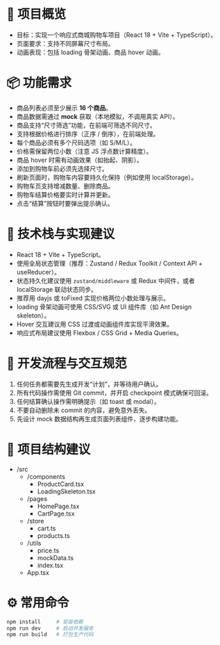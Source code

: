 # 🛒 项目概览
- 目标：实现一个响应式商城购物车项目（React 18 + Vite + TypeScript）。
- 页面要求：支持不同屏幕尺寸布局。
- 动画表现：包括 loading 骨架动画、商品 hover 动画。

# 📦 功能需求
- 商品列表必须至少展示 **16 个商品**。
- 商品数据需通过 **mock** 获取（本地模拟，不调用真实 API）。
- 商品支持“尺寸筛选”功能，在前端可筛选不同尺寸。
- 支持根据价格进行排序（正序 / 倒序），在前端处理。
- 每个商品必须有多个尺码选项（如 S/M/L）。
- 价格需保留两位小数（注意 JS 浮点数计算精度）。
- 商品 hover 时需有动画效果（如抬起、阴影）。
- 添加到购物车前必须先选择尺寸。
- 刷新页面时，购物车内容要持久化保持（例如使用 localStorage）。
- 购物车页支持增减数量、删除商品。
- 购物车结算价格要实时计算并更新。
- 点击“结算”按钮时要弹出提示确认。

# 🧭 技术栈与实现建议
- React 18 + Vite + TypeScript。
- 使用全局状态管理（推荐：Zustand / Redux Toolkit / Context API + useReducer）。
- 状态持久化建议使用 `zustand/middleware` 或 Redux 中间件，或者 localStorage 联动状态同步。
- 推荐用 dayjs 或 toFixed 实现价格两位小数处理与展示。
- loading 骨架动画可使用 CSS/SVG 或 UI 组件库（如 Ant Design skeleton）。
- Hover 交互建议用 CSS 过渡或动画组件库实现平滑效果。
- 响应式布局建议使用 Flexbox / CSS Grid + Media Queries。

# 🧪 开发流程与交互规范
1. 任何任务都需要先生成开发“计划”，并等待用户确认。
2. 所有代码操作需使用 Git commit，并开启 checkpoint 模式确保可回滚。
3. 任何结算确认操作需明确提示（如 toast 或 modal）。
4. 不要自动删除未 commit 的内容，避免意外丢失。
5. 先设计 mock 数据结构再生成页面列表组件，逐步构建功能。

# 📂 项目结构建议

- /src
  - /components
    - ProductCard.tsx
    - LoadingSkeleton.tsx
  - /pages
    - HomePage.tsx
    - CartPage.tsx
  - /store
    - cart.ts
    - products.ts
  - /utils
    - price.ts
    - mockData.ts
    - index.tsx
  - App.tsx

# ⚙️ 常用命令

```bash
npm install     # 安装依赖
npm run dev     # 启动开发服务
npm run build   # 打包生产代码
```